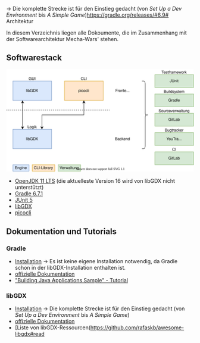  -> Die komplette Strecke ist für den Einstieg gedacht (von *Set Up a Dev Environment* bis *A Simple Game*)https://gradle.org/releases/#6.9# Architektur

In diesem Verzeichnis liegen alle Dokoumente, die im Zusammenhang mit der Softwarearchitektur Mecha-Wars' stehen.

## Softwarestack

![Diagramm der zu benutzenden Software](Technologie-Entscheidungen.svg "Stack")

- [OpenJDK 11 LTS](https://adoptopenjdk.net) (die aktuelleste Version 16 wird von libGDX nicht unterstützt)
- [Gradle 6.7.1](https://gradle.org)
- [JUnit 5](https://junit.org/junit5/)
- [libGDX](https://libgdx.com)
- [picocli](https://picocli.info)

## Dokumentation und Tutorials

### Gradle

- [Installation](https://gradle.org/releases/#6.7.1) -> Es ist keine eigene Installation notwendig, da Gradle schon in der libGDX-Installation enthalten ist.
- [offizielle Dokumentation](https://docs.gradle.org/6.7.1/userguide/userguide.html)
- ["Building Java Applications Sample" - Tutorial](https://docs.gradle.org/6.7.1/samples/sample_building_java_applications.html)

### libGDX

- [Installation](https://libgdx.com/dev/setup/) -> Die komplette Strecke ist für den Einstieg gedacht (von *Set Up a Dev Environment* bis *A Simple Game*)
- [offizielle Dokumentation](h9s://libgdx.com/dev/)
- [Liste von libGDX-Ressourcen(https://github.com/rafaskb/awesome-libgdx#read
